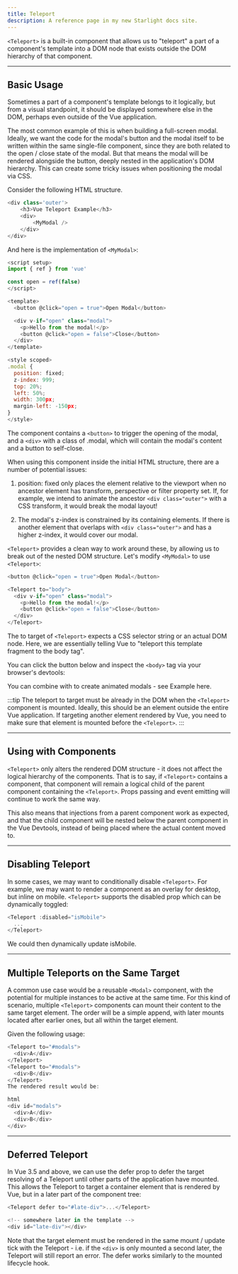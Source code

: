 ```yaml
---
title: Teleport
description: A reference page in my new Starlight docs site.
---
```


`<Teleport>` is a built-in component that allows us to "teleport" a part of a component's template into a DOM node that exists outside the DOM hierarchy of that component.

---

## Basic Usage​

Sometimes a part of a component's template belongs to it logically, but from a visual standpoint, it should be displayed somewhere else in the DOM, perhaps even outside of the Vue application.

The most common example of this is when building a full-screen modal. Ideally, we want the code for the modal's button and the modal itself to be written within the same single-file component, since they are both related to the open / close state of the modal. But that means the modal will be rendered alongside the button, deeply nested in the application's DOM hierarchy. This can create some tricky issues when positioning the modal via CSS.

Consider the following HTML structure.

```js
<div class='outer'>
	<h3>Vue Teleport Example</h3>
	<div>
		<MyModal />
	</div>
</div>
```

And here is the implementation of `<MyModal>`:

```js
<script setup>
import { ref } from 'vue'

const open = ref(false)
</script>

<template>
  <button @click="open = true">Open Modal</button>

  <div v-if="open" class="modal">
    <p>Hello from the modal!</p>
    <button @click="open = false">Close</button>
  </div>
</template>

<style scoped>
.modal {
  position: fixed;
  z-index: 999;
  top: 20%;
  left: 50%;
  width: 300px;
  margin-left: -150px;
}
</style>
```

The component contains a `<button>` to trigger the opening of the modal, and a `<div>` with a class of .modal, which will contain the modal's content and a button to self-close.

When using this component inside the initial HTML structure, there are a number of potential issues:

1. position: fixed only places the element relative to the viewport when no ancestor element has transform, perspective or filter property set. If, for example, we intend to animate the ancestor `<div class="outer">` with a CSS transform, it would break the modal layout!

2. The modal's z-index is constrained by its containing elements. If there is another element that overlaps with `<div class="outer">` and has a higher z-index, it would cover our modal.

`<Teleport>` provides a clean way to work around these, by allowing us to break out of the nested DOM structure. Let's modify `<MyModal>` to use `<Teleport>`:

```js
<button @click="open = true">Open Modal</button>

<Teleport to="body">
  <div v-if="open" class="modal">
    <p>Hello from the modal!</p>
    <button @click="open = false">Close</button>
  </div>
</Teleport>
```

The to target of `<Teleport>` expects a CSS selector string or an actual DOM node. Here, we are essentially telling Vue to "teleport this template fragment to the body tag".

You can click the button below and inspect the `<body>` tag via your browser's devtools:

You can combine <Teleport> with <Transition> to create animated modals - see Example here.

:::tip
The teleport to target must be already in the DOM when the `<Teleport>` component is mounted. Ideally, this should be an element outside the entire Vue application. If targeting another element rendered by Vue, you need to make sure that element is mounted before the `<Teleport>`.
:::

---

## Using with Components​

`<Teleport>` only alters the rendered DOM structure - it does not affect the logical hierarchy of the components. That is to say, if `<Teleport>` contains a component, that component will remain a logical child of the parent component containing the `<Teleport>`. Props passing and event emitting will continue to work the same way.

This also means that injections from a parent component work as expected, and that the child component will be nested below the parent component in the Vue Devtools, instead of being placed where the actual content moved to.

---

## Disabling Teleport

In some cases, we may want to conditionally disable `<Teleport>`. For example, we may want to render a component as an overlay for desktop, but inline on mobile. `<Teleport>` supports the disabled prop which can be dynamically toggled:

```js
<Teleport :disabled="isMobile">
  ...
</Teleport>
```

We could then dynamically update isMobile.

---

## Multiple Teleports on the Same Target​

A common use case would be a reusable `<Modal>` component, with the potential for multiple instances to be active at the same time. For this kind of scenario, multiple `<Teleport>` components can mount their content to the same target element. The order will be a simple append, with later mounts located after earlier ones, but all within the target element.

Given the following usage:

```js
<Teleport to="#modals">
  <div>A</div>
</Teleport>
<Teleport to="#modals">
  <div>B</div>
</Teleport>
The rendered result would be:

html
<div id="modals">
  <div>A</div>
  <div>B</div>
</div>
```

---

## Deferred Teleport

In Vue 3.5 and above, we can use the defer prop to defer the target resolving of a Teleport until other parts of the application have mounted. This allows the Teleport to target a container element that is rendered by Vue, but in a later part of the component tree:

```js
<Teleport defer to="#late-div">...</Teleport>

<!-- somewhere later in the template -->
<div id="late-div"></div>
```

Note that the target element must be rendered in the same mount / update tick with the Teleport - i.e. if the `<div>` is only mounted a second later, the Teleport will still report an error. The defer works similarly to the mounted lifecycle hook.
